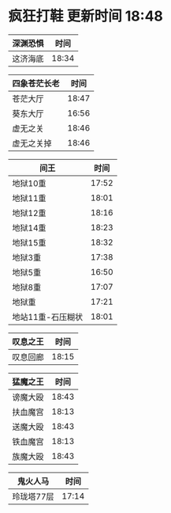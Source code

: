 # 疯狂打鞋 更新时间 18:48

| 深渊恐惧   | 时间    |
|--------|-------|
| 这济海底 | 18:34 |

| 四象苍茫长老   | 时间    |
|--------|-------|
| 苍茫大厅 | 18:47 |
| 葵东大厅 | 16:56 |
| 虚无之关 | 18:46 |
| 虚无之关掉 | 18:46 |

| 间王   | 时间    |
|--------|-------|
| 地狱10重 | 17:52 |
| 地狱11重 | 18:01 |
| 地狱12重 | 18:16 |
| 地狱14重 | 18:23 |
| 地狱15重 | 18:32 |
| 地狱3重 | 17:38 |
| 地狱5重 | 16:50 |
| 地狱8重 | 17:07 |
| 地狱重 | 17:21 |
| 地站11重-石压糊状 | 18:01 |

| 叹息之王   | 时间    |
|--------|-------|
| 叹息回廊 | 18:15 |

| 猛魔之王   | 时间    |
|--------|-------|
| 谤魔大殴 | 18:43 |
| 扶血魔宫 | 18:13 |
| 送魔大殴 | 18:43 |
| 铁血魔宫 | 18:13 |
| 族魔大殴 | 18:43 |

| 鬼火人马   | 时间    |
|--------|-------|
| 玲珑塔77层 | 17:14 |